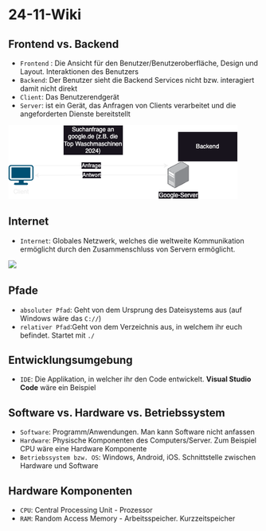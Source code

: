 
# 24-11-Wiki

## Frontend vs. Backend

- `Frontend` : Die Ansicht für den Benutzer/Benutzeroberfläche, Design und Layout. Interaktionen des Benutzers
- `Backend`: Der Benutzer sieht die Backend Services nicht bzw. interagiert damit nicht direkt
- `Client`: Das Benutzerendgerät
- `Server`: ist ein Gerät, das Anfragen von Clients verarbeitet und die angeforderten Dienste bereitstellt

![Client Server Model](./images/client_server_model.png)

## Internet

- `Internet`: Globales Netzwerk, welches die weltweite Kommunikation ermöglicht durch den Zusammenschluss von Servern ermöglicht.

![](./images/internet.png)

## Pfade

- `absoluter Pfad`: Geht von dem Ursprung des Dateisystems aus (auf Windows wäre das `C://`)
- `relativer Pfad`:Geht von dem Verzeichnis aus, in welchem ihr euch befindet. Startet mit `./`

## Entwicklungsumgebung

- `IDE`: Die Applikation, in welcher ihr den Code entwickelt. **Visual Studio Code** wäre ein Beispiel

## Software vs. Hardware vs. Betriebssystem

- `Software`: Programm/Anwendungen. Man kann Software nicht anfassen
- `Hardware`: Physische Komponenten des Computers/Server. Zum Beispiel CPU wäre eine Hardware Komponente
- `Betriebssystem bzw. OS`: Windows, Android, iOS. Schnittstelle zwischen Hardware und Software

## Hardware Komponenten

- `CPU`: Central Processing Unit - Prozessor
- `RAM`: Random Access Memory - Arbeitsspeicher. Kurzzeitspeicher
